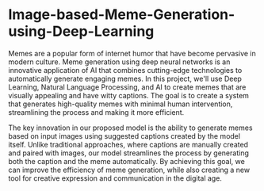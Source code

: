 # Image-based-Meme-Generation-using-Deep-Learning
Memes are a popular form of internet humor that have become pervasive in modern culture. Meme generation using deep neural networks is an innovative application of AI that combines cutting-edge technologies to automatically generate engaging memes. In this project, we'll use Deep Learning, Natural Language Processing, and AI to create memes that are visually appealing and have witty captions. The goal is to create a system that generates high-quality memes with minimal human intervention, streamlining the process and making it more efficient.

The key innovation in our proposed model is the ability to generate memes based on input images using suggested captions created by the model itself. Unlike traditional approaches, where captions are manually created and paired with images, our model streamlines the process by generating both the caption and the meme automatically.
By achieving this goal, we can improve the efficiency of meme generation, while also creating a new tool for creative expression and communication in the digital age.
